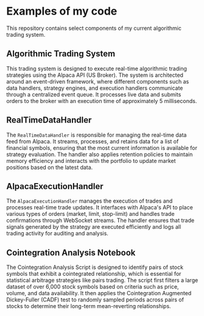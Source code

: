# Examples of my code

This repository contains select components of my current algorithmic trading system.

## Algorithmic Trading System

This trading system is designed to execute real-time algorithmic trading strategies using the Alpaca API (US Broker). The system is architected around an event-driven framework, where different components such as data handlers, strategy engines, and execution handlers communicate through a centralized event queue. It processes live data and submits orders to the broker with an execution time of approximately 5 milliseconds.

## RealTimeDataHandler

The `RealTimeDataHandler` is responsible for managing the real-time data feed from Alpaca. It streams, processes, and retains data for a list of financial symbols, ensuring that the most current information is available for strategy evaluation. The handler also applies retention policies to maintain memory efficiency and interacts with the portfolio to update market positions based on the latest data.

## AlpacaExecutionHandler

The `AlpacaExecutionHandler` manages the execution of trades and processes real-time trade updates. It interfaces with Alpaca's API to place various types of orders (market, limit, stop-limit) and handles trade confirmations through WebSocket streams. The handler ensures that trade signals generated by the strategy are executed efficiently and logs all trading activity for auditing and analysis.

## Cointegration Analysis Notebook

The Cointegration Analysis Script is designed to identify pairs of stock symbols that exhibit a cointegrated relationship, which is essential for statistical arbitrage strategies like pairs trading. The script first filters a large dataset of over 6,000 stock symbols based on criteria such as price, volume, and data availability. It then applies the Cointegration Augmented Dickey-Fuller (CADF) test to randomly sampled periods across pairs of stocks to determine their long-term mean-reverting relationships.
